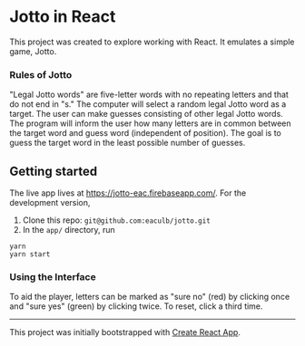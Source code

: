 # Jotto in React

This project was created to explore working with React. It emulates a simple game, Jotto.

### Rules of Jotto

"Legal Jotto words" are five-letter words with no repeating letters and that do not end in "s." The computer will select a random legal Jotto word as a target. The user can make guesses consisting of other legal Jotto words. The program will inform the user how many letters are in common between the target word and guess word (independent of position). The goal is to guess the target word in the least possible number of guesses.

## Getting started

The live app lives at https://jotto-eac.firebaseapp.com/.
For the development version,

1. Clone this repo: `git@github.com:eaculb/jotto.git`
2. In the `app/` directory, run
```
yarn
yarn start
```

### Using the Interface

To aid the player, letters can be marked as "sure no" (red) by clicking once and "sure yes" (green) by clicking twice. To reset, click a third time.

---

This project was initially bootstrapped with [Create React App](https://github.com/facebook/create-react-app).
